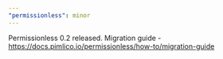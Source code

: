 ```yaml
---
"permissionless": minor
---
```


Permissionless 0.2 released. Migration guide - https://docs.pimlico.io/permissionless/how-to/migration-guide
